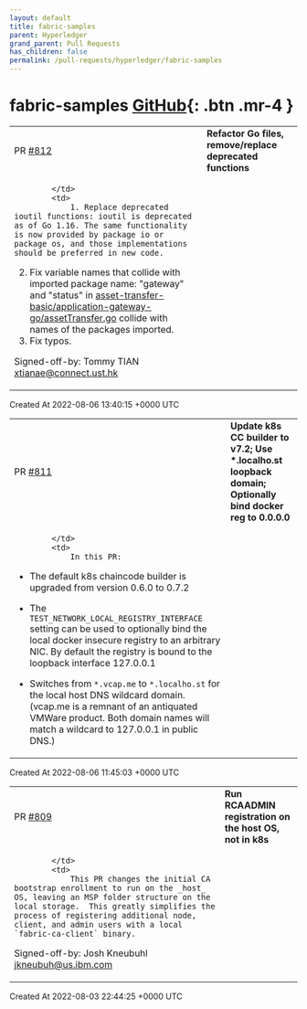```yaml
---
layout: default
title: fabric-samples
parent: Hyperledger
grand_parent: Pull Requests
has_children: false
permalink: /pull-requests/hyperledger/fabric-samples
---
```


# fabric-samples <span class="fs-3 right-align">[GitHub](https://github.com/hyperledger/fabric-samples){: .btn .mr-4 }</span>


<div>
    <table>
        <tr>
            <td>
                PR <a href="https://github.com/hyperledger/fabric-samples/pull/812" class=".btn">#812</a>
            </td>
            <td>
                <b>
                    Refactor Go files, remove/replace deprecated functions
                </b>
            </td>
        </tr>
        <tr>
            <td>
                
            </td>
            <td>
                1. Replace deprecated ioutil functions: ioutil is deprecated as of Go 1.16. The same functionality is now provided by package io or package os, and those implementations should be preferred in new code.
2. Fix variable names that collide with imported package name: "gateway" and "status" in [asset-transfer-basic/application-gateway-go/assetTransfer.go](https://github.com/hyperledger/fabric-samples/compare/main...tommytim0515:fabric-samples:fix_deprecated_ioutil?expand=1#diff-d4ed6defeea358911610bc1ea479c70f9f2a4707fc5c33cfad2a98f113b6692a) collide with names of the packages imported.
4. Fix typos.

Signed-off-by: Tommy TIAN <xtianae@connect.ust.hk>
            </td>
        </tr>
    </table>
    <div class="right-align">
        Created At 2022-08-06 13:40:15 +0000 UTC
    </div>
</div>

<div>
    <table>
        <tr>
            <td>
                PR <a href="https://github.com/hyperledger/fabric-samples/pull/811" class=".btn">#811</a>
            </td>
            <td>
                <b>
                    Update k8s CC builder to v7.2; Use *.localho.st loopback domain; Optionally bind docker reg to 0.0.0.0
                </b>
            </td>
        </tr>
        <tr>
            <td>
                
            </td>
            <td>
                In this PR: 

- The default k8s chaincode builder is upgraded from version 0.6.0 to 0.7.2 

- The `TEST_NETWORK_LOCAL_REGISTRY_INTERFACE` setting can be used to optionally bind the local docker insecure registry to an arbitrary NIC.  By default the registry is bound to the loopback interface 127.0.0.1 

- Switches from `*.vcap.me` to `*.localho.st` for the local host DNS wildcard domain.  (vcap.me is a remnant of an antiquated VMWare product.  Both domain names will match a wildcard to 127.0.0.1 in public DNS.) 
            </td>
        </tr>
    </table>
    <div class="right-align">
        Created At 2022-08-06 11:45:03 +0000 UTC
    </div>
</div>

<div>
    <table>
        <tr>
            <td>
                PR <a href="https://github.com/hyperledger/fabric-samples/pull/809" class=".btn">#809</a>
            </td>
            <td>
                <b>
                    Run RCAADMIN registration on the host OS, not in k8s
                </b>
            </td>
        </tr>
        <tr>
            <td>
                
            </td>
            <td>
                This PR changes the initial CA bootstrap enrollment to run on the _host_ OS, leaving an MSP folder structure on the local storage.  This greatly simplifies the process of registering additional node, client, and admin users with a local `fabric-ca-client` binary. 

Signed-off-by: Josh Kneubuhl <jkneubuh@us.ibm.com>
            </td>
        </tr>
    </table>
    <div class="right-align">
        Created At 2022-08-03 22:44:25 +0000 UTC
    </div>
</div>

